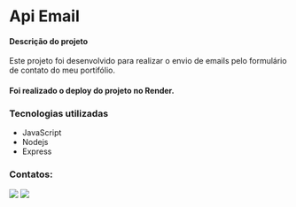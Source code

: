 # Api Email

#### Descrição do projeto
Este projeto foi desenvolvido para realizar o envio de emails pelo formulário de contato do meu portifólio. 

#### Foi realizado o deploy do projeto no Render.

### Tecnologias utilizadas

<ul>
  <li>JavaScript</li>
  <li>Nodejs</li>
  <li>Express</li>
</ul>

### Contatos:

<div>
<a href = "ribeirovasquez@gmail.com"><img src="https://img.shields.io/badge/Gmail-D14836?style=for-the-badge&logo=gmail&logoColor=white" target="_blank"></a>
<a href="https://www.linkedin.com/in/robson-vasquez-826a891a8/" target="_blank"><img src="https://img.shields.io/badge/-LinkedIn-%230077B5?style=for-the-badge&logo=linkedin&logoColor=white" target="_blank"></a>   
</div>
